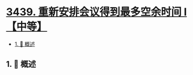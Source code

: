 # [3439. 重新安排会议得到最多空余时间 I【中等】](https://github.com/Tdahuyou/TNotes.leetcode/tree/main/notes/3439.%20%E9%87%8D%E6%96%B0%E5%AE%89%E6%8E%92%E4%BC%9A%E8%AE%AE%E5%BE%97%E5%88%B0%E6%9C%80%E5%A4%9A%E7%A9%BA%E4%BD%99%E6%97%B6%E9%97%B4%20I%E3%80%90%E4%B8%AD%E7%AD%89%E3%80%91)

<!-- region:toc -->

- [1. 📝 概述](#1--概述)

<!-- endregion:toc -->

## 1. 📝 概述
